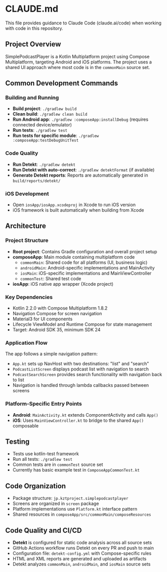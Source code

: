 # CLAUDE.md

This file provides guidance to Claude Code (claude.ai/code) when working with code in this repository.

## Project Overview
SimplePodcastPlayer is a Kotlin Multiplatform project using Compose Multiplatform, targeting Android and iOS platforms. The project uses a shared UI approach where most code is in the `commonMain` source set.

## Common Development Commands

### Building and Running
- **Build project**: `./gradlew build`
- **Clean build**: `./gradlew clean build`
- **Run Android app**: `./gradlew :composeApp:installDebug` (requires connected device/emulator)
- **Run tests**: `./gradlew test`
- **Run tests for specific module**: `./gradlew :composeApp:testDebugUnitTest`

### Code Quality
- **Run Detekt**: `./gradlew detekt`
- **Run Detekt with auto-correct**: `./gradlew detektFormat` (if available)
- **Generate Detekt reports**: Reports are automatically generated in `build/reports/detekt/`

### iOS Development
- Open `iosApp/iosApp.xcodeproj` in Xcode to run iOS version
- iOS framework is built automatically when building from Xcode

## Architecture

### Project Structure
- **Root project**: Contains Gradle configuration and overall project setup
- **composeApp**: Main module containing multiplatform code
  - `commonMain`: Shared code for all platforms (UI, business logic)
  - `androidMain`: Android-specific implementations and MainActivity
  - `iosMain`: iOS-specific implementations and MainViewController
  - `commonTest`: Shared test code
- **iosApp**: iOS native app wrapper (Xcode project)

### Key Dependencies
- Kotlin 2.2.0 with Compose Multiplatform 1.8.2
- Navigation Compose for screen navigation
- Material3 for UI components
- Lifecycle ViewModel and Runtime Compose for state management
- Target: Android SDK 35, minimum SDK 24

### Application Flow
The app follows a simple navigation pattern:
- `App.kt` sets up NavHost with two destinations: "list" and "search"
- `PodcastListScreen` displays podcast list with navigation to search
- `PodcastSearchScreen` provides search functionality with navigation back to list
- Navigation is handled through lambda callbacks passed between screens

### Platform-Specific Entry Points
- **Android**: `MainActivity.kt` extends ComponentActivity and calls `App()`
- **iOS**: Uses `MainViewController.kt` to bridge to the shared `App()` composable

## Testing
- Tests use kotlin-test framework
- Run all tests: `./gradlew test`
- Common tests are in `commonTest` source set
- Currently has basic example test in `ComposeAppCommonTest.kt`

## Code Organization
- Package structure: `jp.kztproject.simplepodcastplayer`
- Screens are organized in `screen` package
- Platform implementations use `Platform.kt` interface pattern
- Shared resources in `composeApp/src/commonMain/composeResources`

## Code Quality and CI/CD
- **Detekt** is configured for static code analysis across all source sets
- GitHub Actions workflow runs Detekt on every PR and push to main
- Configuration file: `detekt-config.yml` with Compose-specific rules
- HTML and XML reports are generated and uploaded as artifacts
- Detekt analyzes `commonMain`, `androidMain`, and `iosMain` source sets